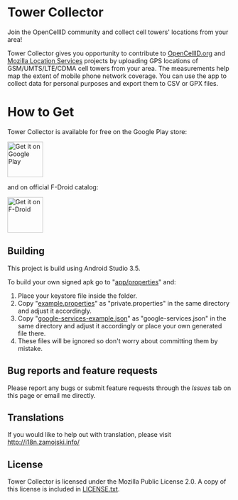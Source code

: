 # Tower Collector
Join the OpenCellID community and collect cell towers' locations from your area!

Tower Collector gives you opportunity to contribute to [OpenCellID.org](https://opencellid.org/) and [Mozilla Location Services](https://location.services.mozilla.com/) projects by uploading GPS locations of GSM/UMTS/LTE/CDMA cell towers from your area. The measurements help map the extent of mobile phone network coverage. You can use the app to collect data for personal purposes and export them to CSV or GPX files.

# How to Get

Tower Collector is available for free on the Google Play store:

[<img src="https://play.google.com/intl/en_us/badges/images/generic/en_badge_web_generic.png" alt="Get it on Google Play" height="80">](https://play.google.com/store/apps/details?id=info.zamojski.soft.towercollector)

and on official F-Droid catalog:

[<img src="https://fdroid.gitlab.io/artwork/badge/get-it-on.png" alt="Get it on F-Droid" height="80">](https://f-droid.org/packages/info.zamojski.soft.towercollector/)

## Building
This project is build using Android Studio 3.5.

To build your own signed apk go to "[app/properties](app/properties)" and:

 1. Place your keystore file inside the folder.
 2. Copy "[example.properties](app/properties/example.properties)" as "private.properties" in the same directory and adjust it accordingly.
 3. Copy "[google-services-example.json](app/google-services-example.json)" as "google-services.json" in the same directory and adjust it accordingly or place your own generated file there.
 4. These files will be ignored so don't worry about committing them by mistake.

## Bug reports and feature requests
Please report any bugs or submit feature requests through the *Issues* tab on this page or email me directly.

## Translations
If you would like to help out with translation, please visit http://i18n.zamojski.info/

## License
Tower Collector is licensed under the Mozilla Public License 2.0.  A copy of this license is included in [LICENSE.txt](LICENSE.txt).
